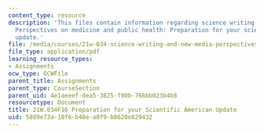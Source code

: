 ```yaml
---
content_type: resource
description: 'This files contain information regarding science writing and new media:
  Perspectives on medicine and public health: Preparation for your scientific american
  update.'
file: /media/courses/21w-034-science-writing-and-new-media-perspectives-on-medicine-and-public-health-fall-2016/5889e73a18f6b48ea0f9b8620e829432_MIT21W_034F16_PreSciAmeri.pdf
file_type: application/pdf
learning_resource_types:
- Assignments
ocw_type: OCWFile
parent_title: Assignments
parent_type: CourseSection
parent_uid: 4e1aeeef-dea5-3825-f90b-766bb023b4b8
resourcetype: Document
title: 21W.034F16 Preparation for your Scientific American Update
uid: 5889e73a-18f6-b48e-a0f9-b8620e829432
---
```

